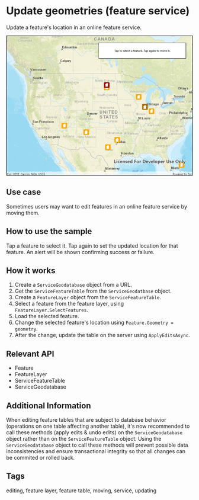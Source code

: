 ﻿# Update geometries (feature service)

Update a feature's location in an online feature service.

![Image of update geometries feature service](UpdateGeometries.jpg)

## Use case

Sometimes users may want to edit features in an online feature service by moving them.

## How to use the sample

Tap a feature to select it. Tap again to set the updated location for that feature. An alert will be shown confirming success or failure.

## How it works

1. Create a `ServiceGeodatabase` object from a URL.
2. Get the `ServiceFeatureTable` from the `ServiceGeodatbase` object. 
3. Create a `FeatureLayer` object from the `ServiceFeatureTable`.
4. Select a feature from the feature layer, using `FeatureLayer.SelectFeatures`.
5. Load the selected feature.
6. Change the selected feature's location using `Feature.Geometry = geometry`.
7. After the change, update the table on the server using `ApplyEditsAsync`.

## Relevant API

* Feature
* FeatureLayer
* ServiceFeatureTable
* ServiceGeodatabase

## Additional Information

When editing feature tables that are subject to database behavior (operations on one table affecting another table), it's now recommended to call these methods (apply edits & undo edits) on the `ServiceGeodatabase` object rather than on the `ServiceFeatureTable` object. Using the `ServiceGeodatabase` object to call these methods will prevent possible data inconsistencies and ensure transactional integrity so that all changes can be commited or rolled back. 

## Tags

editing, feature layer, feature table, moving, service, updating